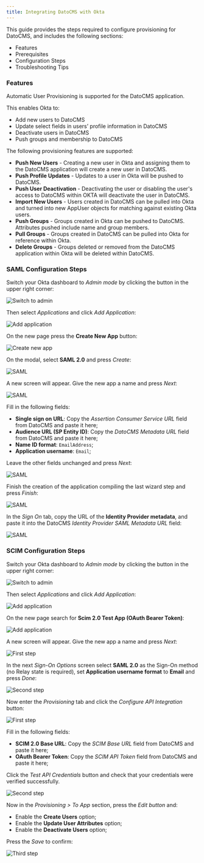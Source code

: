 ```yaml
---
title: Integrating DatoCMS with Okta
---
```


This guide provides the steps required to configure provisioning for DatoCMS, and includes the following sections:

* Features
* Prerequisites
* Configuration Steps
* Troubleshooting Tips

### Features

Automatic User Provisioning is supported for the DatoCMS application.

This enables Okta to:

* Add new users to DatoCMS
* Update select fields in users’ profile information in DatoCMS
* Deactivate users in DatoCMS
* Push groups and membership to DatoCMS

The following provisioning features are supported:

* **Push New Users** - Creating a new user in Okta and assigning them to the DatoCMS application will create a new user in DatoCMS.
* **Push Profile Updates** - Updates to a user in Okta will be pushed to DatoCMS.
* **Push User Deactivation** - Deactivating the user or disabling the user's access to DatoCMS within OKTA will deactivate the user in DatoCMS.
* **Import New Users** - Users created in DatoCMS can be pulled into Okta and turned into new AppUser objects for matching against existing Okta users.
* **Push Groups** - Groups created in Okta can be pushed to DatoCMS. Attributes pushed include name and group members.
* **Pull Groups** - Groups created in DatoCMS can be pulled into Okta for reference within Okta.
* **Delete Groups** - Groups deleted or removed from the DatoCMS application within Okta will be deleted within DatoCMS.

### SAML Configuration Steps

Switch your Okta dashboard to *Admin mode* by clicking the button in the upper right corner:

![Switch to admin](../../images/okta/1-admin-mode.png)

Then select *Applications* and click *Add Application*:

![Add application](../../images/okta/2-add-application.png)

On the new page press the **Create New App** button:

![Create new app](../../images/okta/6-new-app.png)

On the modal, select **SAML 2.0** and press *Create*:

![SAML](../../images/okta/6-1-new-app.png)

A new screen will appear. Give the new app a name and press *Next*:

![SAML](../../images/okta/6-2-new-app.png)

Fill in the following fields:

* **Single sign on URL**: Copy the *Assertion Consumer Service URL* field from DatoCMS and paste it here;
* **Audience URL (SP Entity ID)**: Copy the *DatoCMS Metadata URL* field from DatoCMS and paste it here;
* **Name ID format**: `EmailAddress`;
* **Application username**: `Email`;

Leave the other fields unchanged and press *Next*:

![SAML](../../images/okta/7-1-configure-saml.png)

Finish the creation of the application compiling the last wizard step and press *Finish*:

![SAML](../../images/okta/7-2-configure-saml.png)

In the *Sign On* tab, copy the URL of the **Identity Provider metadata**, and paste it into the DatoCMS *Identity Provider SAML Metadata URL* field:

![SAML](../../images/okta/7-3-configure-saml.png)

### SCIM Configuration Steps

Switch your Okta dashboard to *Admin mode* by clicking the button in the upper right corner:

![Switch to admin](../../images/okta/1-admin-mode.png)

Then select *Applications* and click *Add Application*:

![Add application](../../images/okta/2-add-application.png)

On the new page search for **Scim 2.0 Test App (OAuth Bearer Token)**:

![Add application](../../images/okta/3-select-scim-2.png)

A new screen will appear. Give the new app a name and press *Next*:

![First step](../../images/okta/4-1-create-step.png)

In the next *Sign-On Options* screen select **SAML 2.0** as the Sign-On method (no Relay state is required), set **Application username format** to **Email** and press *Done*:

![Second step](../../images/okta/4-2-create-step.png)

Now enter the *Provisioning* tab and click the *Configure API Integration* button:

![First step](../../images/okta/5-1-provisioning.png)

Fill in the following fields:

* **SCIM 2.0 Base URL**: Copy the *SCIM Base URL* field from DatoCMS and paste it here;
* **OAuth Bearer Token**: Copy the *SCIM API Token* field from DatoCMS and paste it here;

Click the *Test API Credentials* button and check that your credentials were verified successfully.

![Second step](../../images/okta/5-2-provisioning.png)

Now in the *Provisioning > To App* section, press the *Edit button* and:

* Enable the **Create Users** option;
* Enable the **Update User Attributes** option;
* Enable the **Deactivate Users** option;

Press the *Save* to confirm:

![Third step](../../images/okta/5-3-provisioning.png)
